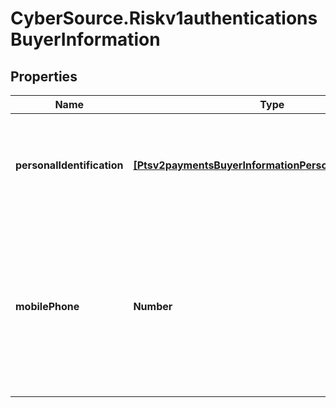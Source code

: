# CyberSource.Riskv1authenticationsBuyerInformation

## Properties
Name | Type | Description | Notes
------------ | ------------- | ------------- | -------------
**personalIdentification** | [**[Ptsv2paymentsBuyerInformationPersonalIdentification]**](Ptsv2paymentsBuyerInformationPersonalIdentification.md) | This array contains detailed information about the buyer&#39;s form of persoanl identification. | [optional] 
**mobilePhone** | **Number** | Cardholder’s mobile phone number. **Important** Required for Visa Secure transactions in Brazil. Do not use this request field for any other types of transactions.  | 


